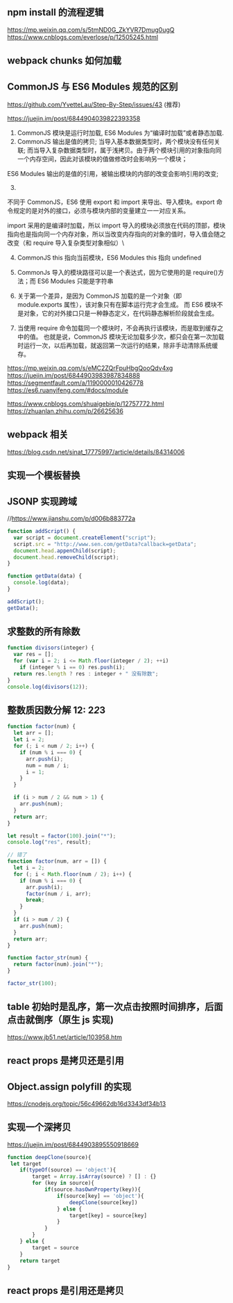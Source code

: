 ## npm install 的流程逻辑

https://mp.weixin.qq.com/s/5tmND0G_ZkYVR7Dmug0ugQ
https://www.cnblogs.com/everlose/p/12505245.html

## webpack chunks 如何加载

## CommonJS 与 ES6 Modules 规范的区别

https://github.com/YvetteLau/Step-By-Step/issues/43 (推荐)

https://juejin.im/post/6844904039822393358

1. CommonJS 模块是运行时加载, ES6 Modules 为“编译时加载”或者静态加载.
2. CommonJS 输出是值的拷贝;
   当导入基本数据类型时，两个模块没有任何关联;
   而当导入复杂数据类型时，属于浅拷贝。由于两个模块引用的对象指向同一个内存空间，因此对该模块的值做修改时会影响另一个模块；

ES6 Modules 输出的是值的引用，被输出模块的内部的改变会影响引用的改变;

3.

不同于 CommonJS，ES6 使用 export 和 import 来导出、导入模块。export 命令规定的是对外的接口，必须与模块内部的变量建立一一对应关系。

import 采用的是编译时加载，所以 import 导入的模块必须放在代码的顶部，模块指向也是指向同一个内存对象，所以当改变内存指向的对象的值时，导入值会随之改变（和 require 导入复杂类型对象相似）\

4. CommonJS this 指向当前模块，ES6 Modules this 指向 undefined

5. CommonJs 导入的模块路径可以是一个表达式，因为它使用的是 require()方法；而 ES6 Modules 只能是字符串

6. 关于第一个差异，是因为 CommonJS 加载的是一个对象（即 module.exports 属性），该对象只有在脚本运行完才会生成。
   而 ES6 模块不是对象，它的对外接口只是一种静态定义，在代码静态解析阶段就会生成。

7. 当使用 require 命令加载同一个模块时，不会再执行该模块，而是取到缓存之中的值。
   也就是说，CommonJS 模块无论加载多少次，都只会在第一次加载时运行一次，以后再加载，就返回第一次运行的结果，除非手动清除系统缓存。

https://mp.weixin.qq.com/s/eMC2ZQrFpuHbgQooQdv4xg
https://juejin.im/post/6844903983987834888
https://segmentfault.com/a/1190000010426778
https://es6.ruanyifeng.com/#docs/module

https://www.cnblogs.com/shuaigebie/p/12757772.html
https://zhuanlan.zhihu.com/p/26625636

## webpack 相关

https://blog.csdn.net/sinat_17775997/article/details/84314006

## 实现一个模板替换

## JSONP 实现跨域

//https://www.jianshu.com/p/d006b883772a

```js
function addScript() {
  var script = document.createElement("script");
  script.src = "http://www.sen.com/getData?callback=getData";
  document.head.appenChild(script);
  document.head.removeChild(script);
}

function getData(data) {
  console.log(data);
}

addScript();
getData();
```

## 求整数的所有除数

<!-- 要求： 除数不包括 1 和数字本身
 要求： 如果该数没有除数 返回一个字符串
 例如： 13这个数应该返回 “13 没有除数”
例如： 12这个数应该返回 [2,3,4,6]
给定数是大于 1 的 -->

```js
function divisors(integer) {
  var res = [];
  for (var i = 2; i <= Math.floor(integer / 2); ++i)
    if (integer % i == 0) res.push(i);
  return res.length ? res : integer + " 没有除数";
}
console.log(divisors(12));
```

## 整数质因数分解 12: 2*2*3

```js
function factor(num) {
  let arr = [];
  let i = 2;
  for (; i < num / 2; i++) {
    if (num % i === 0) {
      arr.push(i);
      num = num / i;
      i = 1;
    }
  }

  if (i > num / 2 && num > 1) {
    arr.push(num);
  }
  return arr;
}

let result = factor(100).join("*");
console.log("res", result);
```

```js
// 错了
function factor(num, arr = []) {
  let i = 2;
  for (; i < Math.floor(num / 2); i++) {
    if (num % i === 0) {
      arr.push(i);
      factor(num / i, arr);
      break;
    }
  }
  if (i > num / 2) {
    arr.push(num);
  }
  return arr;
}

function factor_str(num) {
  return factor(num).join("*");
}

factor_str(100);
```

## table 初始时是乱序，第一次点击按照时间排序，后面点击就倒序（原生 js 实现)

https://www.jb51.net/article/103958.htm

## react props 是拷贝还是引用

## Object.assign polyfill 的实现

https://cnodejs.org/topic/56c49662db16d3343df34b13



## 实现一个深拷贝
https://juejin.im/post/6844903895550918669

```js
function deepClone(source){
 let target
    if(typeOf(source) == 'object'){
        target = Array.isArray(source) ? [] : {}
        for (key in source){
            if(source.hasOwnProperty(key)){
                if(source[key] == 'object'){
                    deepClone(source[key])
                } else {
                    target[key] = source[key]
                }
            }
        }
    } else {
        target = source
    }
    return target
}
```


## react props 是引用还是拷贝


